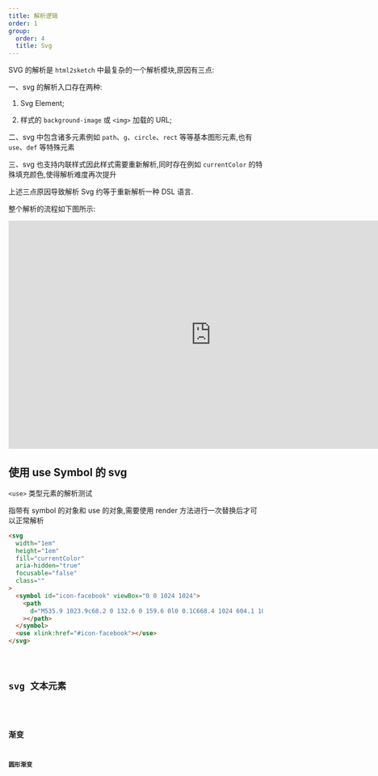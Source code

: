 ```yaml
---
title: 解析逻辑
order: 1
group:
  order: 4
  title: Svg
---
```


SVG 的解析是 `html2sketch` 中最复杂的一个解析模块,原因有三点:

一、svg 的解析入口存在两种:

1. Svg Element;

2. 样式的 `background-image` 或 `<img>` 加载的 URL;

二、svg 中包含诸多元素例如 `path`、`g`、`circle`、`rect` 等等基本图形元素,也有 `use`、`def` 等特殊元素

三、svg 也支持内联样式因此样式需要重新解析,同时存在例如 `currentColor` 的特殊填充颜色,使得解析难度再次提升

上述三点原因导致解析 Svg 约等于重新解析一种 DSL 语言.

整个解析的流程如下图所示:

<iframe style="border: 1px solid rgba(0, 0, 0, 0.1);" width="800" height="450" src="https://www.figma.com/embed?embed_host=share&url=https%3A%2F%2Fwww.figma.com%2Ffile%2Ffa1IkMMzjfjU09tHtgVUkK%2Fhtml2sketch%3Fnode-id%3D10%253A5" allowfullscreen></iframe>

## 使用 use Symbol 的 svg

`<use>` 类型元素的解析测试

指带有 symbol 的对象和 use 的对象,需要使用 render 方法进行一次替换后才可以正常解析

```html
<svg
  width="1em"
  height="1em"
  fill="currentColor"
  aria-hidden="true"
  focusable="false"
  class=""
>
  <symbol id="icon-facebook" viewBox="0 0 1024 1024">
    <path
      d="M535.9 1023.9c68.2 0 132.6 0 159.6 0l0 0.1C668.4 1024 604.1 1024 535.9 1023.9L535.9 1023.9zM253.5 0.6c-23 0.4-46.2 1.9-67 5.8-22.6 4.3-43.2 10-63.8 20.5-20.9 10.6-38.9 25.1-55 40.8-15.7 16.1-30.2 34.2-40.8 55-10.4 20.6-16.2 41.1-20.5 63.8-3.9 20.8-5.4 44-5.8 67-0.1 5.2-0.1 10-0.2 17.5l-0.3 450c0 5.7 0.1 11.9 0.1 18.7 0.2 16.3 0.3 23 0.4 30.7 0.4 23 1.9 46.2 5.8 67 1.9 9.9 4 19.4 6.7 28.6 3.5 11.9 7.9 23.5 13.8 35.1 10.6 20.9 25.1 38.9 40.8 55 16.1 15.7 34.2 30.2 55 40.8 20.6 10.4 41.1 16.2 63.8 20.5 20.8 3.9 44 5.4 67 5.8 7.7 0.1 14.4 0.2 30.7 0.4 15.5 0.1 28.2 0.2 37.6 0.2 26.1 0 123.5 0 214 0l0-397L407.1 626.8 407.1 478.3l127.8 0L534.9 340.1C534.9 234 616.9 158 722.9 158l137.2 3 0 142.6L755.3 303.6c-30.3 0-54.9 33.5-54.9 63.9l0 110.8 154.6 0-22 148.6L695.5 626.9l0 397c2.5 0 4.8 0 6.6 0 9.4 0 22.1-0.1 37.6-0.2 12.9-0.1 19.8-0.2 25.9-0.2 1.6 0 3.2 0 4.9-0.1 23-0.4 46.2-1.9 67-5.8 22.6-4.3 43.2-10 63.8-20.5 20.9-10.6 38.9-25.1 55-40.8 15.7-16.1 30.2-34.2 40.8-55 10.4-20.6 16.2-41.1 20.5-63.8 3.9-20.8 5.4-44 5.8-67 0.1-7.7 0.2-14.4 0.4-30.7 0.1-15.5 0.2-28.2 0.2-37.6L1024 321.9c0-3.2 0-6.9 0-10.9 0-7.6-0.1-16.6-0.2-26.8-0.2-16.3-0.3-23-0.4-30.7-0.4-23-1.9-46.2-5.8-67-4.3-22.6-10-43.2-20.5-63.8-10.6-20.9-25.1-38.9-40.8-55-16.1-15.7-34.2-30.2-55-40.8-20.6-10.4-41.1-16.2-63.8-20.5-20.8-3.9-44-5.4-67-5.8-7.7-0.1-14.4-0.2-30.7-0.4C724.2 0.1 711.5 0 702.1 0L321.8 0c-9.4 0-22.1 0.1-37.6 0.2C267.9 0.4 261.2 0.5 253.5 0.6z"
    ></path>
  </symbol>
  <use xlink:href="#icon-facebook"></use>
</svg>
```

<code src="./demos/UseSymbol.tsx" />

## svg 文本元素

<code src="./demos/Text.tsx" />

## 渐变

### 圆形渐变

<code src="./demos/RadialGradient.tsx" />

